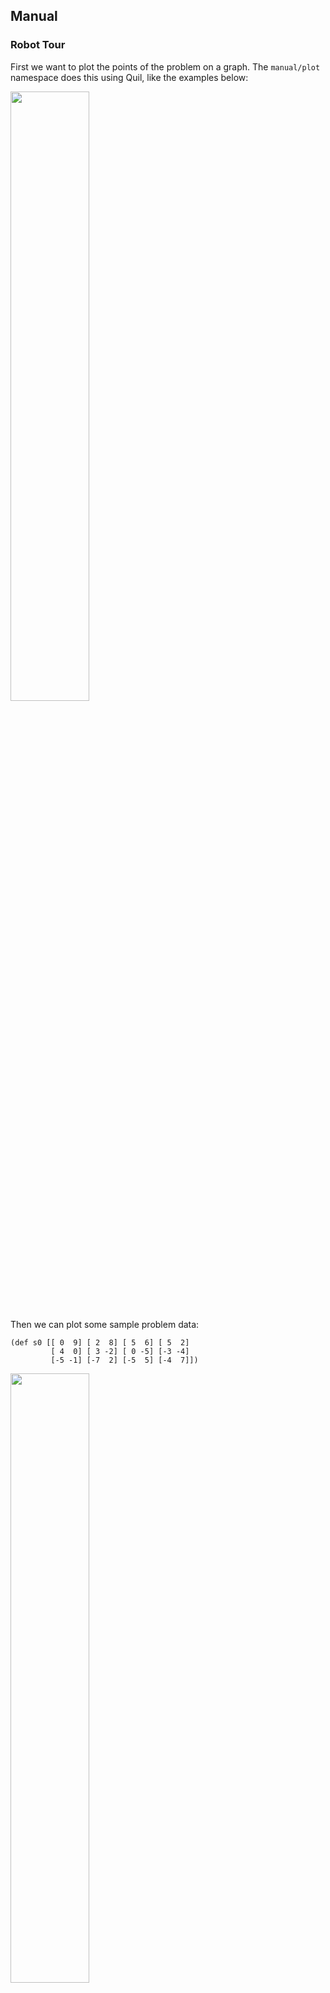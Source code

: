## Manual

### Robot Tour

First we want to plot the points of the problem on a graph. The `manual/plot` namespace does this using Quil, like the examples below:

<img src="https://raw.github.com/marsmining/manual/master/doc/img/robot-tour-00.png"
     width="50%">

Then we can plot some sample problem data:

    (def s0 [[ 0  9] [ 2  8] [ 5  6] [ 5  2]
             [ 4  0] [ 3 -2] [ 0 -5] [-3 -4]
             [-5 -1] [-7  2] [-5  5] [-4  7]])

<img src="https://raw.github.com/marsmining/manual/master/doc/img/robot-tour-01.png"
     width="50%">

And after using the simple "nearest neighbor" heuristic, starting with the first point in the list:

<img src="https://raw.github.com/marsmining/manual/master/doc/img/robot-tour-02.png"
     width="50%">

Tagged repo at this point with [nearest-neighbor](https://github.com/marsmining/manual/blob/nearest-neighbor/src/manual/robot_tour.clj) tag.